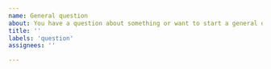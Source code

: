 ```yaml
---
name: General question
about: You have a question about something or want to start a general discussion
title: ''
labels: 'question'
assignees: ''

---
```


